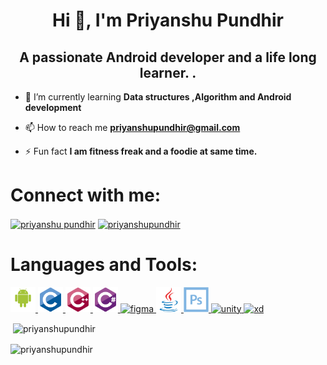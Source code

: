 <h1 align="center">Hi 👋, I'm Priyanshu Pundhir</h1>
<h2 align="center">A passionate Android developer and a life long learner. .</h2>

- 🌱 I’m currently learning **Data structures ,Algorithm and Android  development**

- 📫 How to reach me **priyanshupundhir@gmail.com**

- ⚡ Fun fact **I am fitness freak and a foodie at same time.**

<h1 align="left">Connect with me:</h1>
<p align="left">
<a href="https://www.linkedin.com/in/priyanshu-pundhir-536217192/" target="blank"><img align="center" src="https://raw.githubusercontent.com/rahuldkjain/github-profile-readme-generator/master/src/images/icons/Social/linked-in-alt.svg" alt="priyanshu pundhir" height="30" width="40" /></a>
<a href="https://www.hackerrank.com/priyanshupundhir" target="blank"><img align="center" src="https://raw.githubusercontent.com/rahuldkjain/github-profile-readme-generator/master/src/images/icons/Social/hackerrank.svg" alt="priyanshupundhir" height="30" width="40" /></a>

</p>

<h1 align="left">Languages and Tools:</h1>
<p align="left"> <a href="https://developer.android.com" target="_blank"> <img src="https://raw.githubusercontent.com/devicons/devicon/master/icons/android/android-original-wordmark.svg" alt="android" width="40" height="40"/> </a> <a href="https://www.cprogramming.com/" target="_blank"> <img src="https://raw.githubusercontent.com/devicons/devicon/master/icons/c/c-original.svg" alt="c" width="40" height="40"/> </a> <a href="https://www.w3schools.com/cpp/" target="_blank"> <img src="https://raw.githubusercontent.com/devicons/devicon/master/icons/cplusplus/cplusplus-original.svg" alt="cplusplus" width="40" height="40"/> </a> <a href="https://www.w3schools.com/cs/" target="_blank"> <img src="https://raw.githubusercontent.com/devicons/devicon/master/icons/csharp/csharp-original.svg" alt="csharp" width="40" height="40"/> </a> <a href="https://www.figma.com/" target="_blank"> <img src="https://www.vectorlogo.zone/logos/figma/figma-icon.svg" alt="figma" width="40" height="40"/> </a> <a href="https://www.java.com" target="_blank"> <img src="https://raw.githubusercontent.com/devicons/devicon/master/icons/java/java-original.svg" alt="java" width="40" height="40"/> </a> <a href="https://www.photoshop.com/en" target="_blank"> <img src="https://raw.githubusercontent.com/devicons/devicon/master/icons/photoshop/photoshop-line.svg" alt="photoshop" width="40" height="40"/> </a> <a href="https://unity.com/" target="_blank"> <img src="https://www.vectorlogo.zone/logos/unity3d/unity3d-icon.svg" alt="unity" width="40" height="40"/> </a> <a href="https://www.adobe.com/products/xd.html" target="_blank"> <img src="https://cdn.worldvectorlogo.com/logos/adobe-xd.svg" alt="xd" width="40" height="40"/> </a> </p>

<p>&nbsp;<img align="center" src="https://github-readme-stats.vercel.app/api?username=priyanshupundhir&show_icons=true&locale=en" alt="priyanshupundhir" /></p>

<p><img align="center" src="https://github-readme-streak-stats.herokuapp.com/?user=priyanshupundhir&" alt="priyanshupundhir" /></p>

